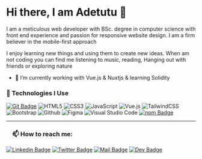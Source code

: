 
# Hi there, I am Adetutu 👋

I am a meticulous web developer with BSc. degree in computer science with front end experience and passion for responsive website design. I am a firm believer in the mobile-first approach

I enjoy learning new things and using them to create new ideas. When am not coding you can find me listening to music, reading, Hanging out with friends or exploring nature

- 🌱 I’m currently working with Vue.js & Nuxtjs & learning Solidity

<!-- 

**Adetutu777/Adetutu777** is a ✨ _special_ ✨ repository because its `README.md` (this file) appears on your GitHub profile.

Here are some ideas to get you started:

- 🔭 I’m currently working on ...
- 🌱 I’m currently learning ...
- 👯 I’m looking to collaborate on ...
- 🤔 I’m looking for help with ...
- 💬 Ask me about ...
- 📫 How to reach me: ...
- 😄 Pronouns: ...
- ⚡ Fun fact: ...
-->




### 👯 Technologies I Use
[![Git Badge](https://img.shields.io/badge/Git-20232A?style=for-the-badge&logo=Git&logoColor=61DAFB)](#) 
<img alt="HTML5" src="https://img.shields.io/badge/html5-%23E34F26.svg?style=for-the-badge&logo=html5&logoColor=white"/>
<img alt="CSS3" src="https://img.shields.io/badge/css3-%231572B6.svg?style=for-the-badge&logo=css3&logoColor=white"/>
<img alt="JavaScript" src="https://img.shields.io/badge/javascript-%23323330.svg?style=for-the-badge&logo=javascript&logoColor=%23F7DF1E"/>
<img alt="Vue.js" src="https://img.shields.io/badge/vue-Vue.js-yellowgreen.svg?"/>
<img alt="TailwindCSS" src="https://img.shields.io/badge/tailwind css-%2338B2AC.svg?style=for-the-badge&logo=tailwind-css&logoColor=white"/>
  <img alt="Bootstrap" src="https://img.shields.io/badge/bootstrap-%23563D7C.svg?style=for-the-badge&logo=bootstrap&logoColor=white"/>
<img alt="Github" src="https://img.shields.io/badge/github-%23000000.svg?style=for-the-badge&logo=github&logoColor=white"/>
<img alt="Figma" src="https://img.shields.io/badge/figma-%23F24E1E.svg?style=for-the-badge&logo=figma&logoColor=white" />
<img alt="Visual Studio Code" src="https://img.shields.io/badge/Visual Studio Code-0078d7.svg?style=for-the-badge&logo=visual-studio-code&logoColor=white"/>
[![npm Badge](https://img.shields.io/badge/npm-20232A?style=for-the-badge&logo=npm&logoColor=61DAFB)](#) 


 <hr>
 

<h3><a id="user-content-about-me" class="anchor" aria-hidden="true" href="#about-me"><svg class="octicon octicon-link" viewBox="0 0 16 16" version="1.1" width="16" height="16" aria-hidden="true"></a>📫 How to reach me:</h3>
  
  [![Linkedin Badge](https://img.shields.io/badge/LinkedIn-0077B5?style=for-the-badge&logo=linkedin&logoColor=white)](https://www.linkedin.com/in/adetutu-gbangbola-05a48070/)
  [![Twitter Badge](https://img.shields.io/badge/Twitter-1DA1F2?style=for-the-badge&logo=twitter&logoColor=white)](https://twitter.com/adetutu2222)
  [![Mail Badge](https://img.shields.io/badge/Gmail-D14836?style=for-the-badge&logo=gmail&logoColor=white)](mailto:adetutugbangbola@gmail.com) 
  [![Dev Badge](https://img.shields.io/badge/Dev-000000?style=for-the-badge&logo=Dev&logoColor=white)](https://dev.to/adetutu777)
